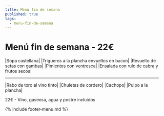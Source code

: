 ```yaml
---
title: Menú fin de semana
published: true
tags:
  - menu-fin-de-semana
---
```


# Menú fin de semana - 22€

|Sopa castellana|
|Trigueros a la plancha envueltos en bacon|
|Revuelto de setas con gambas|
|Pimientos con ventresca|
|Ensalada con rulo de cabra y frutos secos|

------

|Rabo de toro al vino tinto|
|Chuletas de cordero|
|Cachopo|
|Pulpo a la plancha|


22€ - Vino, gaseosa, agua y postre incluidos

{% include footer-menu.md %}
